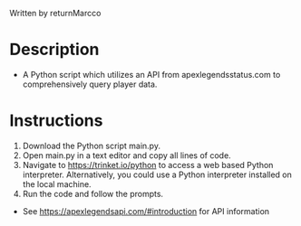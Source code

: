 Written by returnMarcco

Description
==================
* A Python script which utilizes an API from apexlegendsstatus.com to comprehensively query player data.

Instructions
==============
1. Download the Python script main.py.
2. Open main.py in a text editor and copy all lines of code.
3. Navigate to https://trinket.io/python to access a web based Python interpreter. Alternatively, you could use a Python interpreter installed on the local machine.
4. Run the code and follow the prompts.

* See https://apexlegendsapi.com/#introduction for API information
